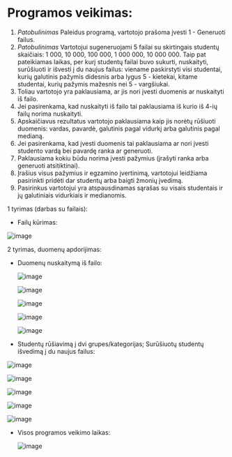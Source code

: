 # Programos veikimas: 
1. _Patobulinimas_ Paleidus programą, vartotojo prašoma įvesti 1 - Generuoti failus.
2. _Patobulinimas_ Vartotojui sugeneruojami 5 failai su skirtingais studentų skaičiais: 1 000, 10 000, 100 000, 1 000 000, 10 000 000. Taip pat pateikiamas laikas, per kurį studentų failai buvo sukurti, nuskaityti, surūšiuoti ir išvesti į du naujus failus: viename paskirstyti visi studentai, kurių galutinis pažymis didesnis arba lygus 5 - kietekai, kitame studentai, kurių pažymis mažesnis nei 5 - vargšiukai.
3. Toliau vartotojo yra paklausiama, ar jis nori įvesti duomenis ar nuskaityti iš failo.
4. Jei pasirenkama, kad nuskaityti iš failo tai paklausiama iš kurio iš 4-ių failų norima nuskaityti.
5. Apskaičiavus rezultatus vartotojo paklausiama kaip jis norėtų rūšiuoti duomenis: vardas, pavardė, galutinis pagal vidurkį arba galutinis pagal medianą. 
6. Jei pasirenkama, kad įvesti duomenis tai paklausiama ar nori įvesti studento vardą bei pavardę ranka ar generuoti.
7. Paklausiama kokiu būdu norima įvesti pažymius (įrašyti ranka arba generuoti atsitiktinai).
8. Įrašius visus pažymius ir egzamino įvertinimą, vartotojui leidžiama pasirinkti pridėti dar studentų arba baigti žmonių įvedimą.
9. Pasirinkus vartotojui yra atspausdinamas sąrašas su visais studentais ir jų galutiniais vidurkiais ir medianomis.

1 tyrimas (darbas su failais): 
- Failų kūrimas:

![image](https://github.com/zubarev4/Pazymio-skaiciuokle/assets/147638474/99103d43-8344-4a5c-818c-d456aca2515d)

2 tyrimas, duomenų apdorijimas:
- Duomenų nuskaitymą iš failo:

  ![image](https://github.com/zubarev4/Pazymio-skaiciuokle/assets/147638474/6a8b70cb-9b61-47a4-a30c-8cce48265672)

  ![image](https://github.com/zubarev4/Pazymio-skaiciuokle/assets/147638474/4092ac96-0e42-4b49-bb00-ca5650028c6b)

  ![image](https://github.com/zubarev4/Pazymio-skaiciuokle/assets/147638474/67181ef4-ba00-4da4-b170-c73227d2634b)

  ![image](https://github.com/zubarev4/Pazymio-skaiciuokle/assets/147638474/09cfa89c-e26d-4705-bb32-98ca408806d1)

  ![image](https://github.com/zubarev4/Pazymio-skaiciuokle/assets/147638474/08cd3ac5-10f8-4414-a6b3-cf411ae31c99)
 
- Studentų rūšiavimą į dvi grupes/kategorijas; Surūšiuotų studentų išvedimą į du naujus failus:

 ![image](https://github.com/zubarev4/Pazymio-skaiciuokle/assets/147638474/68fb00b9-3612-4b5b-a1f3-42e86afed0d5)

![image](https://github.com/zubarev4/Pazymio-skaiciuokle/assets/147638474/d006ccc6-5d54-47b6-94bc-0acfba78f92d)

![image](https://github.com/zubarev4/Pazymio-skaiciuokle/assets/147638474/b60f73cf-b948-4833-8197-3af2d6f05e87)

 ![image](https://github.com/zubarev4/Pazymio-skaiciuokle/assets/147638474/80669479-2531-45bf-824b-6c595e320eaf)

 ![image](https://github.com/zubarev4/Pazymio-skaiciuokle/assets/147638474/d86b6ff6-74ba-472f-a52c-8f679c796946)

- Visos programos veikimo laikas:

   ![image](https://github.com/zubarev4/Pazymio-skaiciuokle/assets/147638474/f95d59c6-0c50-4b1b-b287-5c09090f321f)
